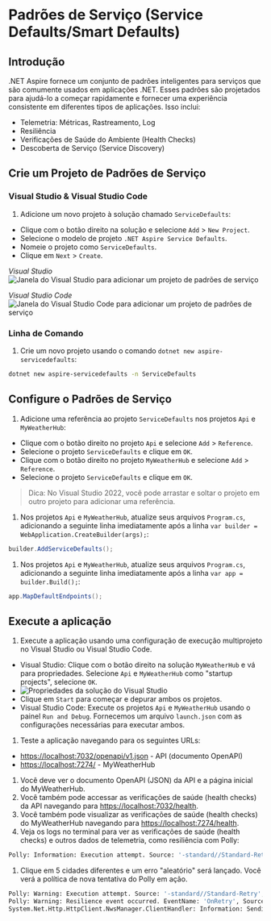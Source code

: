 # Padrões de Serviço (Service Defaults/Smart Defaults)

## Introdução

.NET Aspire fornece um conjunto de padrões inteligentes para serviços que são comumente usados em aplicações .NET. Esses padrões são projetados para ajudá-lo a começar rapidamente e fornecer uma experiência consistente em diferentes tipos de aplicações. Isso inclui:

- Telemetria: Métricas, Rastreamento, Log
- Resiliência
- Verificações de Saúde do Ambiente (Health Checks)
- Descoberta de Serviço (Service Discovery)

## Crie um Projeto de Padrões de Serviço

### Visual Studio & Visual Studio Code

1. Adicione um novo projeto à solução chamado `ServiceDefaults`:

- Clique com o botão direito na solução e selecione `Add` > `New Project`.
- Selecione o modelo de projeto `.NET Aspire Service Defaults`.
- Nomeie o projeto como `ServiceDefaults`.
- Clique em `Next` > `Create`.

 *Visual Studio*
 ![Janela do Visual Studio para adicionar um projeto de padrões de serviço](./../../media/vs-add-servicedefaults.png)

 *Visual Studio Code*
 ![Janela do Visual Studio Code para adicionar um projeto de padrões de serviço](./../../media/vsc-add-servicedefaults.png)

### Linha de Comando

1. Crie um novo projeto usando o comando `dotnet new aspire-servicedefaults`:

 ```bash
 dotnet new aspire-servicedefaults -n ServiceDefaults
 ```

## Configure o Padrões de Serviço

1. Adicione uma referência ao projeto `ServiceDefaults` nos projetos `Api` e `MyWeatherHub`:

- Clique com o botão direito no projeto `Api` e selecione `Add` > `Reference`.
- Selecione o projeto `ServiceDefaults` e clique em `OK`.
- Clique com o botão direito no projeto `MyWeatherHub` e selecione `Add` > `Reference`.
- Selecione o projeto `ServiceDefaults` e clique em `OK`.

 > Dica: No Visual Studio 2022, você pode arrastar e soltar o projeto em outro projeto para adicionar uma referência.

1. Nos projetos `Api` e `MyWeatherHub`, atualize seus arquivos `Program.cs`, adicionando a seguinte linha imediatamente após a linha `var builder = WebApplication.CreateBuilder(args);`:

 ```csharp
 builder.AddServiceDefaults();
 ```

1. Nos projetos `Api` e `MyWeatherHub`, atualize seus arquivos `Program.cs`, adicionando a seguinte linha imediatamente após a linha `var app = builder.Build();`:

 ```csharp
 app.MapDefaultEndpoints();
 ```

## Execute a aplicação

1. Execute a aplicação usando uma configuração de execução multiprojeto no Visual Studio ou Visual Studio Code.

- Visual Studio: Clique com o botão direito na solução `MyWeatherHub` e vá para propriedades. Selecione `Api` e `MyWeatherHub` como "startup projects", selecione `OK`.
- ![Propriedades da solução do Visual Studio](./../../media/vs-multiproject.png)
- Clique em `Start` para começar e depurar ambos os projetos.
- Visual Studio Code: Execute os projetos `Api` e `MyWeatherHub` usando o painel `Run and Debug`. Fornecemos um arquivo `launch.json` com as configurações necessárias para executar ambos.

1. Teste a aplicação navegando para os seguintes URLs:

- [https://localhost:7032/openapi/v1.json](https://localhost:7032/openapi/v1.json) - API (documento OpenAPI)
- [https://localhost:7274/](https://localhost:7274/) - MyWeatherHub

1. Você deve ver o documento OpenAPI (JSON) da API e a página inicial do MyWeatherHub.
1. Você também pode accessar as verificações de saúde (health checks) da API navegando para [https://localhost:7032/health](https://localhost:7032/health).
1. Você também pode visualizar as verificações de saúde (health checks) do MyWeatherHub navegando para [https://localhost:7274/health](https://localhost:7274/health).
1. Veja os logs no terminal para ver as verificações de saúde (health checks) e outros dados de telemetria, como resiliência com Polly:

 ```bash
 Polly: Information: Execution attempt. Source: '-standard//Standard-Retry', Operation Key: '', Result: '200', Handled: 'False', Attempt: '0', Execution Time: '13.0649'
 ```

1. Clique em 5 cidades diferentes e um erro "aleatório" será lançado. Você verá a política de nova tentativa do Polly em ação.

 ```bash
 Polly: Warning: Execution attempt. Source: '-standard//Standard-Retry', Operation Key: '', Result: '500', Handled: 'True', Attempt: '0', Execution Time: '9732.8258'
 Polly: Warning: Resilience event occurred. EventName: 'OnRetry', Source: '-standard//Standard-Retry', Operation Key: '', Result: '500'
 System.Net.Http.HttpClient.NwsManager.ClientHandler: Information: Sending HTTP request GET http://localhost:5271/forecast/AKZ318
 ```
